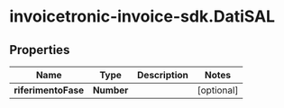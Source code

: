 # invoicetronic-invoice-sdk.DatiSAL

## Properties

Name | Type | Description | Notes
------------ | ------------- | ------------- | -------------
**riferimentoFase** | **Number** |  | [optional] 


